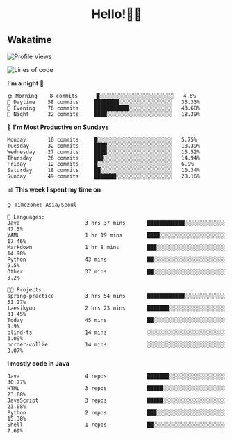 # <div align="center">Hello!👩‍💻</div>

<!-- ## My Blog -->
<!-- BLOGPOSTS:START -->
<!-- BLOGPOSTS:END -->

## Wakatime
<!--START_SECTION:waka-->
![Profile Views](http://img.shields.io/badge/Profile%20Views-312-blue)

![Lines of code](https://img.shields.io/badge/From%20Hello%20World%20I've%20written-150390%20Lines%20of%20code-blue)

**I'm a night 🦉** 

```text
🌞 Morning    8 commits      █░░░░░░░░░░░░░░░░░░░░░░░░   4.6% 
🌆 Daytime    58 commits     ████████░░░░░░░░░░░░░░░░░   33.33% 
🌃 Evening    76 commits     ███████████░░░░░░░░░░░░░░   43.68% 
🌙 Night      32 commits     ████░░░░░░░░░░░░░░░░░░░░░   18.39%

```
📅 **I'm Most Productive on Sundays** 

```text
Monday       10 commits     █░░░░░░░░░░░░░░░░░░░░░░░░   5.75% 
Tuesday      32 commits     ████░░░░░░░░░░░░░░░░░░░░░   18.39% 
Wednesday    27 commits     ████░░░░░░░░░░░░░░░░░░░░░   15.52% 
Thursday     26 commits     ███░░░░░░░░░░░░░░░░░░░░░░   14.94% 
Friday       12 commits     █░░░░░░░░░░░░░░░░░░░░░░░░   6.9% 
Saturday     18 commits     ██░░░░░░░░░░░░░░░░░░░░░░░   10.34% 
Sunday       49 commits     ███████░░░░░░░░░░░░░░░░░░   28.16%

```


📊 **This week I spent my time on** 

```text
⌚︎ Timezone: Asia/Seoul

💬 Languages: 
Java                     3 hrs 37 mins       ████████████░░░░░░░░░░░░░   47.5% 
YAML                     1 hr 19 mins        ████░░░░░░░░░░░░░░░░░░░░░   17.46% 
Markdown                 1 hr 8 mins         ███░░░░░░░░░░░░░░░░░░░░░░   14.98% 
Python                   43 mins             ██░░░░░░░░░░░░░░░░░░░░░░░   9.5% 
Other                    37 mins             ██░░░░░░░░░░░░░░░░░░░░░░░   8.2%

🐱‍💻 Projects: 
spring-practice          3 hrs 54 mins       ████████████░░░░░░░░░░░░░   51.27% 
taesikyoo                2 hrs 23 mins       ███████░░░░░░░░░░░░░░░░░░   31.45% 
Today                    45 mins             ██░░░░░░░░░░░░░░░░░░░░░░░   9.9% 
blind-ts                 14 mins             ░░░░░░░░░░░░░░░░░░░░░░░░░   3.09% 
border-collie            14 mins             ░░░░░░░░░░░░░░░░░░░░░░░░░   3.07%

```

**I mostly code in Java** 

```text
Java                     4 repos             ███████░░░░░░░░░░░░░░░░░░   30.77% 
HTML                     3 repos             █████░░░░░░░░░░░░░░░░░░░░   23.08% 
JavaScript               3 repos             █████░░░░░░░░░░░░░░░░░░░░   23.08% 
Python                   2 repos             ███░░░░░░░░░░░░░░░░░░░░░░   15.38% 
Shell                    1 repos             ██░░░░░░░░░░░░░░░░░░░░░░░   7.69%

```



<!--END_SECTION:waka-->

 <!--
 **taesikyoo/taesikyoo** is a ✨ _special_ ✨ repository because its `README.md` (this file) appears on your GitHub profile.
 
 Here are some ideas to get you started:
 
 - 🔭 I’m currently working on ...
 - 🌱 I’m currently learning ...
 - 👯 I’m looking to collaborate on ...
 - 🤔 I’m looking for help with ...
 - 💬 Ask me about ...
 - 📫 How to reach me: ...
 - 😄 Pronouns: ...
 - ⚡ Fun fact: ...
 -->  